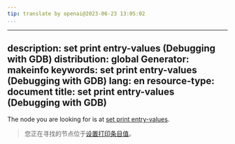 ```yaml
---
tip: translate by openai@2023-06-23 13:05:02
...
```

---
description: set print entry-values (Debugging with GDB)
distribution: global
Generator: makeinfo
keywords: set print entry-values (Debugging with GDB)
lang: en
resource-type: document
title: set print entry-values (Debugging with GDB)
--------------------------------------------------

The node you are looking for is at [set print entry-values](Print-Settings.html#set-print-entry_002dvalues).

> 您正在寻找的节点位于[设置打印条目值](Print-Settings.html#set-print-entry_002dvalues)。
